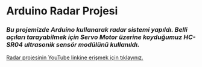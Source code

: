 # **Arduino Radar Projesi** # 
### *Bu projemizde Arduino kullanarak radar sistemi yapıldı. Belli açıları tarayabilmek için Servo Motor üzerine koyduğumuz HC-SR04 ultrasonik sensör modülünü kullanıldı.* ##

[Radar projesinin YouTube linkine erişmek için tıklayınız.](https://youtu.be/Cw6OeBm4wE8)
